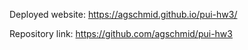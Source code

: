 Deployed website: https://agschmid.github.io/pui-hw3/

Repository link: https://github.com/agschmid/pui-hw3